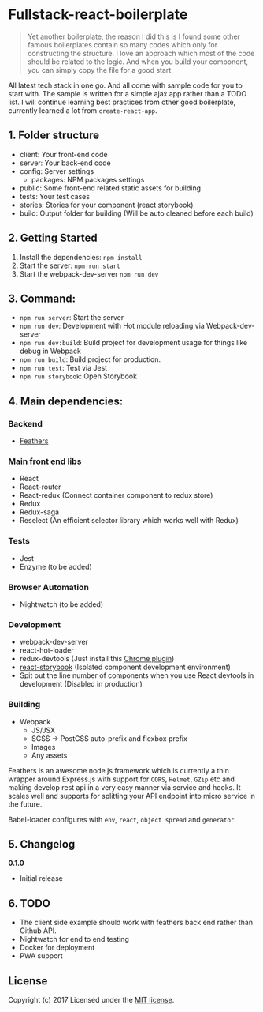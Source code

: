 # Fullstack-react-boilerplate

> Yet another boilerplate, the reason I did this is I found some other famous boilerplates contain so many codes which only for constructing the structure. I love an approach which most of the code should be related to the logic. And when you build your component, you can simply copy the file for a good start.

All latest tech stack in one go. And all come with sample code for you to start with. The sample is written for a simple ajax app rather than a TODO list. I will continue learning best practices from other good boilerplate, currently learned a lot from `create-react-app`.


## 1. Folder structure
- client: Your front-end code
- server: Your back-end code
- config: Server settings
    - packages: NPM packages settings
- public: Some front-end related static assets for building
- tests: Your test cases
- stories: Stories for your component (react storybook)
- build: Output folder for building (Will be auto cleaned before each build)


## 2. Getting Started
1. Install the dependencies: `npm install`
2. Start the server: `npm run start`
3. Start the webpack-dev-server `npm run dev`


## 3. Command:
- `npm run server`: Start the server
- `npm run dev`: Development with Hot module reloading via Webpack-dev-server
- `npm run dev:build`: Build project for development usage for things like debug in Webpack
- `npm run build`: Build project for production.
- `npm run test`: Test via Jest
- `npm run storybook`: Open Storybook


## 4. Main dependencies:
### Backend
- [Feathers](https://feathersjs.com/)

### Main front end libs
- React
- React-router
- React-redux (Connect container component to redux store)
- Redux
- Redux-saga
- Reselect (An efficient selector library which works well with Redux)

### Tests
- Jest
- Enzyme (to be added)

### Browser Automation
- Nightwatch (to be added)

### Development
- webpack-dev-server
- react-hot-loader
- redux-devtools (Just install this [Chrome plugin](https://chrome.google.com/webstore/detail/redux-devtools/lmhkpmbekcpmknklioeibfkpmmfibljd?hl=en))
- [react-storybook](https://storybook.js.org/) (Isolated component development environment)
- Spit out the line number of components when you use React devtools in development (Disabled in production)

### Building
- Webpack
    - JS/JSX
    - SCSS -> PostCSS auto-prefix and flexbox prefix
    - Images
    - Any assets


Feathers is an awesome node.js framework which is currently a thin wrapper around Express.js with support for `CORS`, `Helmet`, `GZip` etc and making develop rest api in a very easy manner via service and hooks. It scales well and supports for splitting your API endpoint into micro service in the future.

Babel-loader configures with `env`, `react`, `object spread` and `generator`.


## 5. Changelog
__0.1.0__
- Initial release


## 6. TODO
- The client side example should work with feathers back end rather than Github API.
- Nightwatch for end to end testing
- Docker for deployment
- PWA support


## License
Copyright (c) 2017
Licensed under the [MIT license](LICENSE).
